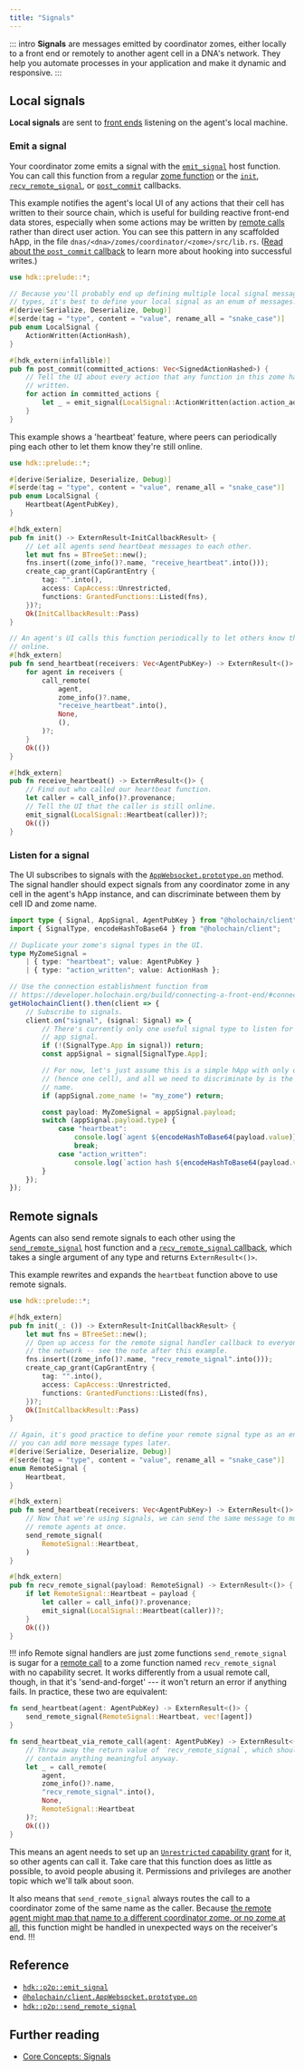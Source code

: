 ```yaml
---
title: "Signals"
---
```


::: intro
**Signals** are messages emitted by coordinator zomes, either locally to a front end or remotely to another agent cell in a DNA's network. They help you automate processes in your application and make it dynamic and responsive.
:::

## Local signals

**Local signals** are sent to [front ends](/build/connecting-a-front-end/) listening on the agent's local machine.

### Emit a signal

Your coordinator zome emits a signal with the [`emit_signal`](https://docs.rs/hdk/latest/hdk/p2p/fn.emit_signal.html) host function. You can call this function from a regular [zome function](/build/zome-functions/) or the [`init`](/build/callbacks-and-lifecycle-hooks/#define-an-init-callback), [`recv_remote_signal`](/build/callbacks-and-lifecycle-hooks/#define-a-recv-remote-signal-callback), or [`post_commit`](/build/callbacks-and-lifecycle-hooks/#define-a-post-commit-callback) callbacks.

This example notifies the agent's local UI of any actions that their cell has written to their source chain, which is useful for building reactive front-end data stores, especially when some actions may be written by [remote calls](/build/calling-zome-functions/#call-a-zome-function-from-another-agent-in-the-network) rather than direct user action. You can see this pattern in any scaffolded hApp, in the file `dnas/<dna>/zomes/coordinator/<zome>/src/lib.rs`. ([Read about the `post_commit` callback](/build/callbacks-and-lifecycle-hooks/#define-a-post-commit-callback) to learn more about hooking into successful writes.)

```rust
use hdk::prelude::*;

// Because you'll probably end up defining multiple local signal message
// types, it's best to define your local signal as an enum of messages.
#[derive(Serialize, Deserialize, Debug)]
#[serde(tag = "type", content = "value", rename_all = "snake_case")]
pub enum LocalSignal {
    ActionWritten(ActionHash),
}

#[hdk_extern(infallible)]
pub fn post_commit(committed_actions: Vec<SignedActionHashed>) {
    // Tell the UI about every action that any function in this zome has
    // written.
    for action in committed_actions {
        let _ = emit_signal(LocalSignal::ActionWritten(action.action_address()));
    }
}
```

This example shows a 'heartbeat' feature, where peers can periodically ping each other to let them know they're still online.

```rust
use hdk::prelude::*;

#[derive(Serialize, Deserialize, Debug)]
#[serde(tag = "type", content = "value", rename_all = "snake_case")]
pub enum LocalSignal {
    Heartbeat(AgentPubKey),
}

#[hdk_extern]
pub fn init() -> ExternResult<InitCallbackResult> {
    // Let all agents send heartbeat messages to each other.
    let mut fns = BTreeSet::new();
    fns.insert((zome_info()?.name, "receive_heartbeat".into()));
    create_cap_grant(CapGrantEntry {
        tag: "".into(),
        access: CapAccess::Unrestricted,
        functions: GrantedFunctions::Listed(fns),
    })?;
    Ok(InitCallbackResult::Pass)
}

// An agent's UI calls this function periodically to let others know they're
// online.
#[hdk_extern]
pub fn send_heartbeat(receivers: Vec<AgentPubKey>) -> ExternResult<()> {
    for agent in receivers {
        call_remote(
            agent,
            zome_info()?.name,
            "receive_heartbeat".into(),
            None,
            (),
        )?;
    }
    Ok(())
}

#[hdk_extern]
pub fn receive_heartbeat() -> ExternResult<()> {
    // Find out who called our heartbeat function.
    let caller = call_info()?.provenance;
    // Tell the UI that the caller is still online.
    emit_signal(LocalSignal::Heartbeat(caller))?;
    Ok(())
}
```

### Listen for a signal

The UI subscribes to signals with the [`AppWebsocket.prototype.on`](https://github.com/holochain/holochain-client-js/blob/main/docs/client.appwebsocket.on.md) method. The signal handler should expect signals from any coordinator zome in any cell in the agent's hApp instance, and can discriminate between them by cell ID and zome name.

```typescript
import type { Signal, AppSignal, AgentPubKey } from "@holochain/client";
import { SignalType, encodeHashToBase64 } from "@holochain/client";

// Duplicate your zome's signal types in the UI.
type MyZomeSignal =
    | { type: "heartbeat"; value: AgentPubKey }
    | { type: "action_written"; value: ActionHash };

// Use the connection establishment function from
// https://developer.holochain.org/build/connecting-a-front-end/#connect-to-a-happ-with-the-javascript-client
getHolochainClient().then(client => {
    // Subscribe to signals.
    client.on("signal", (signal: Signal) => {
        // There's currently only one useful signal type to listen for -- an
        // app signal.
        if (!(SignalType.App in signal)) return;
        const appSignal = signal[SignalType.App];

        // For now, let's just assume this is a simple hApp with only one DNA
        // (hence one cell), and all we need to discriminate by is the zome
        // name.
        if (appSignal.zome_name != "my_zome") return;

        const payload: MyZomeSignal = appSignal.payload;
        switch (appSignal.payload.type) {
            case "heartbeat":
                console.log(`agent ${encodeHashToBase64(payload.value)} is still online`);
                break;
            case "action_written":
                console.log(`action hash ${encodeHashToBase64(payload.value)} written`);
        }
    });
});
```

## Remote signals

Agents can also send remote signals to each other using the [`send_remote_signal`](https://docs.rs/hdk/latest/hdk/p2p/fn.send_remote_signal.html) host function and a [`recv_remote_signal` callback](/build/callbacks-and-lifecycle-hooks/#define-a-recv-remote-signal-callback), which takes a single argument of any type and returns `ExternResult<()>`.

This example rewrites and expands the `heartbeat` function above to use remote signals.

```rust
use hdk::prelude::*;

#[hdk_extern]
pub fn init(_: ()) -> ExternResult<InitCallbackResult> {
    let mut fns = BTreeSet::new();
    // Open up access for the remote signal handler callback to everyone on
    // the network -- see the note after this example.
    fns.insert((zome_info()?.name, "recv_remote_signal".into()));
    create_cap_grant(CapGrantEntry {
        tag: "".into(),
        access: CapAccess::Unrestricted,
        functions: GrantedFunctions::Listed(fns),
    })?;
    Ok(InitCallbackResult::Pass)
}

// Again, it's good practice to define your remote signal type as an enum so
// you can add more message types later.
#[derive(Serialize, Deserialize, Debug)]
#[serde(tag = "type", content = "value", rename_all = "snake_case")]
enum RemoteSignal {
    Heartbeat,
}

#[hdk_extern]
pub fn send_heartbeat(receivers: Vec<AgentPubKey>) -> ExternResult<()> {
    // Now that we're using signals, we can send the same message to multiple
    // remote agents at once.
    send_remote_signal(
        RemoteSignal::Heartbeat,
    )
}

#[hdk_extern]
pub fn recv_remote_signal(payload: RemoteSignal) -> ExternResult<()> {
    if let RemoteSignal::Heartbeat = payload {
        let caller = call_info()?.provenance;
        emit_signal(LocalSignal::Heartbeat(caller))?;
    }
    Ok(())
}
```

!!! info Remote signal handlers are just zome functions
`send_remote_signal` is sugar for a [remote call](/build/calling-zome-functions/#call-a-zome-function-from-another-agent-in-the-network) to a zome function named  `recv_remote_signal` with no capability secret<!-- TODO: link to capabilities page -->. It works differently from a usual remote call, though, in that it's 'send-and-forget' --- it won't return an error if anything fails. In practice, these two are equivalent:

```rust
fn send_heartbeat(agent: AgentPubKey) -> ExternResult<()> {
    send_remote_signal(RemoteSignal::Heartbeat, vec![agent])
}

fn send_heartbeat_via_remote_call(agent: AgentPubKey) -> ExternResult<()> {
    // Throw away the return value of `recv_remote_signal`, which shouldn't
    // contain anything meaningful anyway.
    let _ = call_remote(
        agent,
        zome_info()?.name,
        "recv_remote_signal".into(),
        None,
        RemoteSignal::Heartbeat
    )?;
    Ok(())
}
```

This means an agent needs to set up an [`Unrestricted` capability grant](https://docs.rs/holochain_integrity_types/latest/holochain_integrity_types/capability/enum.CapAccess.html#variant.Unrestricted)<!--TODO: link to capabilities page --> for it, so other agents can call it. Take care that this function does as little as possible, to avoid people abusing it. Permissions and privileges are another topic which we'll talk about soon.<!-- TODO: delete this sentence -->

It also means that `send_remote_signal` always routes the call to a coordinator zome of the same name as the caller. Because [the remote agent might map that name to a different coordinator zome, or no zome at all](/build/calling-zome-functions/#remote-call-unknown-routing), this function might be handled in unexpected ways on the receiver's end.
!!!

## Reference

* [`hdk::p2p::emit_signal`](https://docs.rs/hdk/latest/hdk/p2p/fn.emit_signal.html)
* [`@holochain/client.AppWebsocket.prototype.on`](https://github.com/holochain/holochain-client-js/blob/main/docs/client.appwebsocket.on.md)
* [`hdk::p2p::send_remote_signal`](https://docs.rs/hdk/latest/hdk/p2p/fn.send_remote_signal.html)

## Further reading

* [Core Concepts: Signals](/concepts/9_signals/)
<!-- TODO: reference capabilities page -->